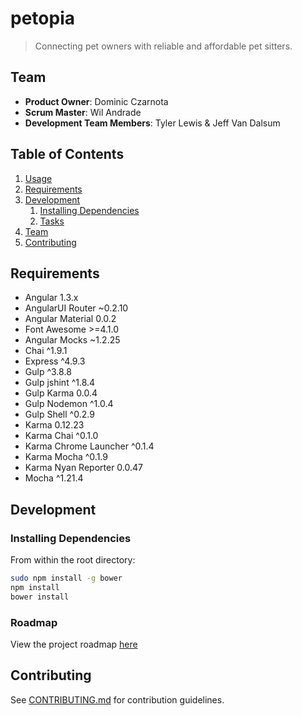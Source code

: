 # petopia

> Connecting pet owners with reliable and affordable pet sitters.

## Team

  - __Product Owner__: Dominic Czarnota
  - __Scrum Master__: Wil Andrade
  - __Development Team Members__: Tyler Lewis & Jeff Van Dalsum

## Table of Contents

1. [Usage](#Usage)
1. [Requirements](#requirements)
1. [Development](#development)
    1. [Installing Dependencies](#installing-dependencies)
    1. [Tasks](#tasks)
1. [Team](#team)
1. [Contributing](#contributing)

## Requirements

- Angular 1.3.x
- AngularUI Router ~0.2.10
- Angular Material 0.0.2
- Font Awesome >=4.1.0
- Angular Mocks ~1.2.25
- Chai ^1.9.1
- Express ^4.9.3
- Gulp ^3.8.8
- Gulp jshint ^1.8.4
- Gulp Karma 0.0.4
- Gulp Nodemon ^1.0.4
- Gulp Shell ^0.2.9
- Karma 0.12.23
- Karma Chai ^0.1.0
- Karma Chrome Launcher ^0.1.4
- Karma Mocha ^0.1.9
- Karma Nyan Reporter 0.0.47
- Mocha ^1.21.4

## Development

### Installing Dependencies

From within the root directory:

```sh
sudo npm install -g bower
npm install
bower install
```

### Roadmap

View the project roadmap [here](https://github.com/StrawberryFieldz/petopia_client/issues)


## Contributing

See [CONTRIBUTING.md](https://github.com/StrawberryFieldz/petopia_client/blob/master/CONTRIBUTING.md) for contribution guidelines.
